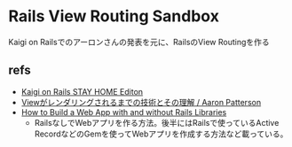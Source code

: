 # Rails View Routing Sandbox

Kaigi on Railsでのアーロンさんの発表を元に、RailsのView Routingを作る

## refs

- [Kaigi on Rails STAY HOME Editon](https://www.youtube.com/watch?v=q0CH1tB7e_o)
- [Viewがレンダリングされるまでの技術とその理解 / Aaron Patterson](https://www.youtube.com/watch?v=QTv9MVRa_MM&t=10X)
- [How to Build a Web App with and without Rails Libraries](https://shopify.engineering/building-web-app-ruby-rails)
  - RailsなしでWebアプリを作る方法。後半にはRailsで使っているActive RecordなどのGemを使ってWebアプリを作成する方法など載っている。
